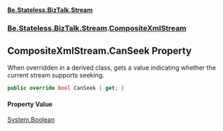 #### [Be.Stateless.BizTalk.Stream](README.md 'README')
### [Be.Stateless.BizTalk.Stream](Be.Stateless.BizTalk.Stream.md 'Be.Stateless.BizTalk.Stream').[CompositeXmlStream](CompositeXmlStream.md 'Be.Stateless.BizTalk.Stream.CompositeXmlStream')

## CompositeXmlStream.CanSeek Property

When overridden in a derived class, gets a value indicating whether the current stream supports seeking.

```csharp
public override bool CanSeek { get; }
```

#### Property Value
[System.Boolean](https://docs.microsoft.com/en-us/dotnet/api/System.Boolean 'System.Boolean')